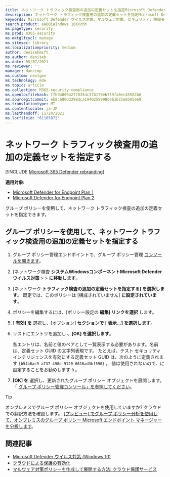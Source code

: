 ```yaml
---
title: ネットワーク トラフィック検査用の追加の定義セットを指定Microsoft Defender ウイルス対策
description: ネットワーク トラフィック検査用の追加の定義セットを指定Microsoft Defender ウイルス対策。
keywords: Microsoft Defender ウイルス対策、マルウェア対策、セキュリティ、防御者、ネットワーク トラフィック検査
search.product: eADQiWindows 10XVcnh
ms.pagetype: security
ms.prod: m365-security
ms.mktglfcycl: manage
ms.sitesec: library
ms.localizationpriority: medium
author: denisebmsft
ms.author: deniseb
ms.date: 05/07/2021
ms.reviewer: ''
manager: dansimp
ms.custom: nextgen
ms.technology: mde
ms.topic: article
ms.collection: M365-security-compliance
ms.openlocfilehash: f7b940604272035dc37b170eb759fa0ec45582b6
ms.sourcegitcommit: eb8c600d3298dca1940259998de61621e6505e69
ms.translationtype: MT
ms.contentlocale: ja-JP
ms.lasthandoff: 11/24/2021
ms.locfileid: "61165872"
---
```

# <a name="specify-additional-definition-sets-for-network-traffic-inspection"></a>ネットワーク トラフィック検査用の追加の定義セットを指定する

[!INCLUDE [Microsoft 365 Defender rebranding](../../includes/microsoft-defender.md)]

**適用対象:**
- [Microsoft Defender for Endpoint Plan 1](https://go.microsoft.com/fwlink/?linkid=2154037)
- [Microsoft Defender for Endpoint Plan 2](https://go.microsoft.com/fwlink/?linkid=2154037)

グループ ポリシーを使用して、ネットワーク トラフィック検査の追加の定義セットを指定できます。

## <a name="use-group-policy-to-specify-additional-definition-sets-for-network-traffic-inspection"></a>グループ ポリシーを使用して、ネットワーク トラフィック検査用の追加の定義セットを指定する

1. グループ ポリシー管理エンドポイントで、グループ ポリシー管理 [コンソールを開きます](/previous-versions/windows/it-pro/windows-server-2008-R2-and-2008/cc731212(v=ws.11))。

2. [ネットワーク検査 **システムWindowsコンポーネントMicrosoft Defender ウイルス対策** \>  \> **に移動します**。

3. [ネットワーク **トラフィック検査の追加の定義セットを指定する] を選択します**。 既定では、このポリシーは [構成されていません] **に設定されています**。

4. ポリシーを編集するには、[ポリシー設定の **編集] リンクを選択** します。

5. [ **有効] を** 選択し、[オプション] **セクションで** [ **表示...] を選択します**。

6. リストにエントリを追加し **、[OK] を選択します**。

   各エントリは、名前と値のペアとして一覧表示する必要があります。名前は、定義セット GUID の文字列表現です。 たとえば、テスト セキュリティ インテリジェンスを有効にする定義セット GUID は、次のように定義されます `{b54b6ac9-a737-498e-9120-6616ad3bf590}` 。 値は使用されないので、に設定することをお勧めします `0` 。

7. **[OK] を** 選択し、更新されたグループ ポリシー オブジェクトを展開します。 「 [グループ ポリシー管理コンソール」を参照してください](/windows/win32/srvnodes/group-policy)。

> [!TIP]
> オンプレミスでグループ ポリシー オブジェクトを使用していますか? クラウドでの翻訳方法を確認します。 [[プレビュー] でグループ ポリシー分析を使用して、オンプレミスのグループ ポリシー Microsoft エンドポイント マネージャーを分析します](/mem/intune/configuration/group-policy-analytics)。

## <a name="related-articles"></a>関連記事

- [Microsoft Defender ウイルス対策 (Windows 10)](microsoft-defender-antivirus-in-windows-10.md)
- [クラウドによる保護の有効化](enable-cloud-protection-microsoft-defender-antivirus.md)
- [マルウェア対策ポリシーを作成して展開する方法: クラウド保護サービス](/configmgr/protect/deploy-use/endpoint-antimalware-policies#cloud-protection-service)